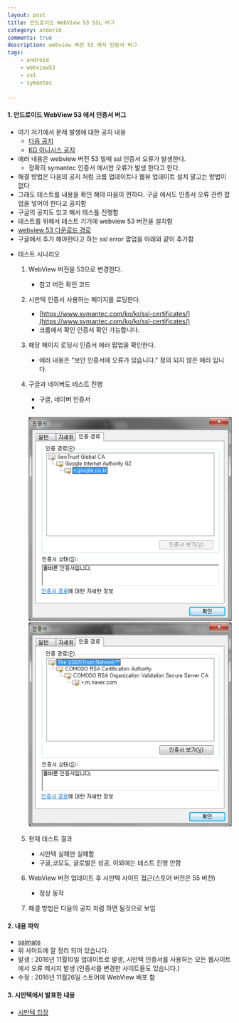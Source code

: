 ```yaml
---
layout: post
title: 안드로이드 WebView 53 SSL 버그
category: andorid
comments: true
description: webview 버전 53 에서 인증서 버그
tags:
    - android
    - webview53
    - ssl 
    - symantec

---
```




#### 1. 안드로이드 WebView 53 에서 인증서 버그
 - 여기 저기에서 문제 발생에 대한 공지 내용 
    - [다음 공지](https://channel.daum.net/content/232337?dmp_channel=notice)
    - [KG 이니시스 공지](http://sir.kr/co_notice/1205)
 - 에러 내용은 webview 버전 53 일때 ssl 인증서 오류가 발생한다.
    - 정확히 symantec 인증서 에서만 오류가 발생 한다고 한다.
 - 해결 방법은 다음의 공지 처럼 크롬 업데이트나 웹뷰 업데이트 설치 말고는 방법이 없다
 - 그래도 테스트를 내용을 확인 해야 마음이 편하다. 구글 에서도 인증서 오류 관련 팝업을 넣어야 한다고 공지함
 - 구글의 공지도 있고 해서 테스틀 진행함 
 - 테스트를 위해서 테스트 기기에 webview 53 버전을 설치함 
 - [webview 53 다운로드 경로](http://www.apkmirror.com/apk/google-inc/android-system-webview/android-system-webview-53-0-2785-97-release/) 
 - 구글에서 추가 해야한다고 하는  ssl error 팝업을 아래와 같이 추가함
 <script src="https://gist.github.com/pyeongho/66a50062921216dfae7a1abb9e8cb94e.js"></script>

 - 테스트 시나리오 
   1. WebView 버전을 53으로 변경한다.
       - 참고 버전 확인 코드
        <script src="https://gist.github.com/pyeongho/fc0d7c47be2a505f92a3d1d994fe5388.js"></script>

   2. 시만텍 인증서 사용하는 페이지를 로딩한다.
       - [https://www.symantec.com/ko/kr/ssl-certificates/](https://www.symantec.com/ko/kr/ssl-certificates/)
       - 크롬에서 확인 인증서 확인 가능합니다.
   3. 해당 페이지 로딩시 인증서 에러 팝업을 확인한다.
       - 에러 내용은 "보안 인증서에 오류가 있습니다." 정의 되지 않은 에러 입니다.

   4. 구글과 네이버도 테스트 진행
       - 구글, 네이버 인증서
       -
        ![구글](/assets/images/post/google.png) ![네이버](/assets/images/post/naver.png)

   5. 현재 테스트 결과
       - 시만텍 실패만 실패함
       - 구글,코모도, 글로벌은 성공, 이외에는 테스트 진행 안함

   6. WebView 버전 업데이트 후 시만텍 사이트 접근(스토어 버전은 55 버전)
      - 정상 동작 

   7. 해결 방법은 다음의 공지 처럼 하면 될것으로 보임


#### 2. 내용 파악  
 - [sslmate](https://sslmate.com/blog/post/ct_redaction_in_chrome_53)
 - 위 사이트에 잘 정리 되어 있습니다.
 - 발생 : 2016년 11월10일 업데이트로 발생, 시만텍 인증서를 사용하는 모든 웹사이트에서 오류 메시지 발생
 (인증서를 변경한 사이트들도 있습니다.)
 - 수정 : 2016년 11월26일 스토어에 WebView 배포 함

#### 3. 시만텍에서 발표한 내용 
 - [시만텍 입장](https://knowledge.symantec.com/support/ssl-certificates-support/index?page=content&id=ALERT2160&actp=LIST&viewlocale=en_US)
 

    
   
